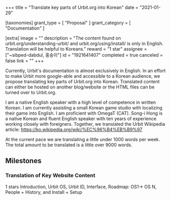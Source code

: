 +++
title = "Translate key parts of Urbit.org into Korean"
date = "2021-01-29"

[taxonomies]
grant_type = [ "Proposal" ]
grant_category = [ "Documentation" ]

[extra]
image = ""
description = "The content found on urbit.org/understanding-urbit/ and urbit.org/using/install/ is only in English. Translation will be helpful to Koreans."
reward = "1 star"
assignee = ["~sibped-dabdul, 홍송이"]
id = "1921641407"
completed = true
canceled = false
link = ""
+++

Currently, Urbit's documentation is almost exclusively in English. In an effort to make Urbit more google-able and accessible to a Korean audience, we propose translating key parts of Urbit.org into Korean. Translated content can either be hosted on another blog/website or the HTML files can be turned over to Urbit.org.

I am a native English speaker with a high level of competence in written Korean. I am currently assisting a small Korean game studio with localizing their game into English. I am proficient with OmegaT (CAT). Song-i Hong is a native Korean and fluent English speaker with ten years of experience working closely with foreigners. Together, we translated the Urbit Wikipedia article: https://ko.wikipedia.org/wiki/%EC%96%B4%EB%B9%97

At the current pace we are translating a little under 1000 words per week. The total amount to be translated is a little over 9000 words.

## Milestones

### Translation of Key Website Content

1 stars
Introduction, Urbit OS, Urbit ID, Interface, Roadmap: OS1-> OS N, People + History, and Install + Setup
